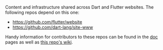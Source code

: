 Content and infrastructure shared across Dart and Flutter websites. The following repos depend on this one:

* https://github.com/flutter/website
* https://github.com/dart-lang/site-www

Handy information for contributors to these repos can be found in the [doc](doc)
pages as well as [this repo's wiki][wiki].

[wiki]: https://github.com/dart-lang/site-shared/wiki
